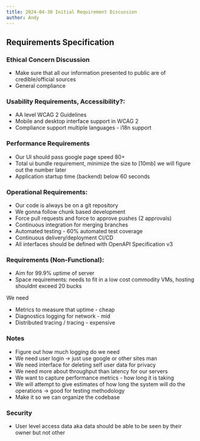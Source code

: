 ```yaml
---
title: 2024-04-30 Initial Requirement Discussion
author: Andy
---
```

## Requirements Specification

### Ethical Concern Discussion
- Make sure that all our information presented to public are of credible/official sources
- General compliance 

### Usability Requirements, Accessibility?:
- AA level WCAG 2 Guidelines
- Mobile and desktop interface support in WCAG 2 
- Compliance support multiple languages - i18n support

### Performance Requirements
- Our UI should pass google page speed 80+
- Total ui bundle requirement, minimize the size to [10mb] we will figure out the number later
- Application startup time (backend) below 60 seconds

### Operational Requirements:
- Our code is always be on a git repository
- We gonna follow chunk based development
- Force pull requests and force to approve pushes (2 approvals)
- Continuous integration for merging branches
- Automated testing - 60% automated test coverage
- Continuous delivery/deployment CI/CD
- All interfaces should be defined with OpenAPI Specification v3

### Requirements (Non-Functional):
- Aim for 99.9% uptime of server
- Space requirements: needs to fit in a low cost commodity VMs, hosting shouldnt exceed 20 bucks

We need
- Metrics to measure that uptime - cheap
- Diagnostics logging for network - mid
- Distributed tracing / tracing - expensive

### Notes
- Figure out how much logging do we need
- We need user login -> just use google or other sites man
- We need interface for deleting self user data for privacy
- We need more about throughput than latency for our servers
- We want to capture performance metrics - how long it is taking 
- We will attempt to give estimates of how long the system will do the operations -> good for testing methodology
- Make it so we can organize the codebase


### Security
- User level access data aka data should be able to be seen by their owner but not other 

